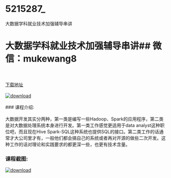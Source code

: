 # 5215287_
大数据学科就业技术加强辅导串讲
# 大数据学科就业技术加强辅导串讲## 微信：mukewang8
<br/></br>[下载地址](http://www.36tz.cn/article/5215287 "下载地址")
<br/></br>[![download](http://36tz.cn/muke_img/2020_09_2-33-300x202.png "下载地址")](http://www.36tz.cn/article/5215287 "下载地址")
<br/></br>### 课程介绍:<br/></br>大数据开发其实分两种，第一类是编写一些Hadoop、Spark的应用程序，第二类是对大数据处理系统本身进行开发。第一类工作感觉更适用于data analyst这种职位吧，而且现在Hive Spark-SQL这种系统也提供SQL的接口。第二类工作的话通常才大公司里才有，一般他们都会搞自己的系统或者再对开源的做些二次开发。这种工作的话对理论和实践要求的都更深一些，也更有技术含量。

### 课程截图:
[![download](http://36tz.cn/muke_img/2020_09_1-33.png "下载地址")](http://www.36tz.cn/article/5215287 "下载地址")
